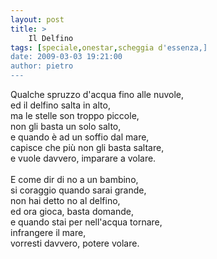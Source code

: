 ```yaml
---
layout: post
title: >
    Il Delfino
tags: [speciale,onestar,scheggia d'essenza,]
date: 2009-03-03 19:21:00
author: pietro
---
```

Qualche spruzzo d'acqua fino alle nuvole,<br/>ed il delfino salta in alto,<br/>ma le stelle son troppo piccole,<br/>non gli basta un solo salto,<br/>e quando è ad un soffio dal mare,<br/>capisce che più non gli basta saltare,<br/>e vuole davvero, imparare a volare.<br/><br/>E come dir di no a un bambino,<br/>si coraggio quando sarai grande,<br/>non hai detto no al delfino,<br/>ed ora gioca, basta domande,<br/>e quando stai per nell'acqua tornare,<br/>infrangere il mare,<br/>vorresti davvero, potere volare.
